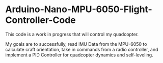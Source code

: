 # Arduino-Nano-MPU-6050-Flight-Controller-Code

This code is a work in progress that will control my quadcopter. 

My goals are to successfully, read IMU Data from the MPU-6050 to calculate craft orientation, take in commands from a radio controller, and implement a PID Controller for quadcopter dynamics and self-leveling. 
